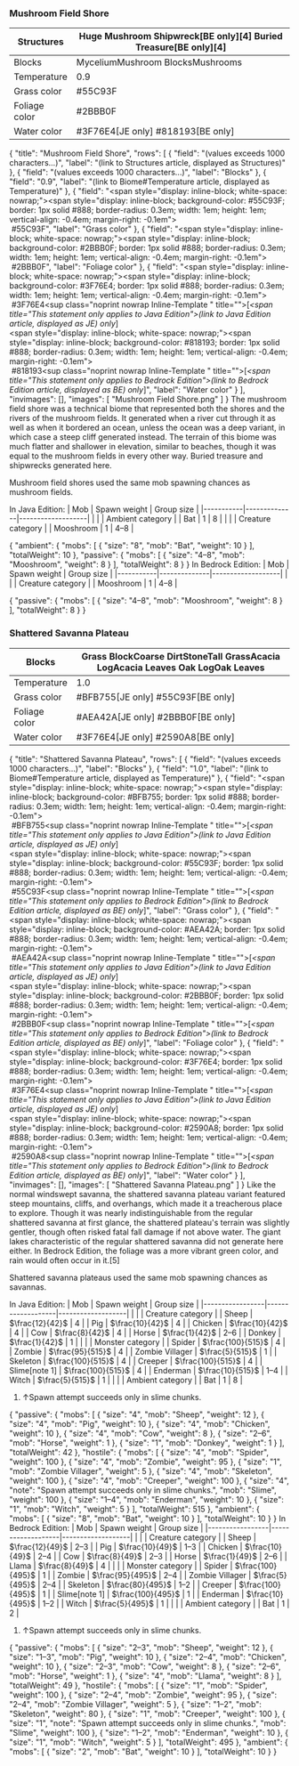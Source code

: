 ### Mushroom Field Shore
| Structures    | Huge Mushroom Shipwreck‌[BE  only][4] Buried Treasure‌[BE  only][4] |
|---------------|---------------------------------------------------------------------|
| Blocks        | MyceliumMushroom BlocksMushrooms                                    |
| Temperature   | 0.9                                                                 |
| Grass color   | #55C93F                                                             |
| Foliage color | #2BBB0F                                                             |
| Water color   | #3F76E4‌[JE  only] #818193‌[BE  only]                               |

{
    "title": "Mushroom Field Shore",
    "rows": [
        {
            "field": "(values exceeds 1000 characters...)",
            "label": "(link to Structures article, displayed as Structures)"
        },
        {
            "field": "(values exceeds 1000 characters...)",
            "label": "Blocks"
        },
        {
            "field": "0.9",
            "label": "(link to Biome#Temperature article, displayed as Temperature)"
        },
        {
            "field": "<span style=\"display: inline-block; white-space: nowrap;\"><span style=\"display: inline-block; background-color: #55C93F; border: 1px solid #888; border-radius: 0.3em; width: 1em; height: 1em; vertical-align: -0.4em; margin-right: -0.1em\"><br></span> #55C93F</span>",
            "label": "Grass color"
        },
        {
            "field": "<span style=\"display: inline-block; white-space: nowrap;\"><span style=\"display: inline-block; background-color: #2BBB0F; border: 1px solid #888; border-radius: 0.3em; width: 1em; height: 1em; vertical-align: -0.4em; margin-right: -0.1em\"><br></span> #2BBB0F</span>",
            "label": "Foliage color"
        },
        {
            "field": "<span style=\"display: inline-block; white-space: nowrap;\"><span style=\"display: inline-block; background-color: #3F76E4; border: 1px solid #888; border-radius: 0.3em; width: 1em; height: 1em; vertical-align: -0.4em; margin-right: -0.1em\"><br></span> #3F76E4</span>‌<sup class=\"noprint nowrap Inline-Template \" title=\"\">[<i><span title=\"This statement only applies to Java Edition\">(link to Java Edition article, displayed as JE)  only</span></i>]</sup><br><span style=\"display: inline-block; white-space: nowrap;\"><span style=\"display: inline-block; background-color: #818193; border: 1px solid #888; border-radius: 0.3em; width: 1em; height: 1em; vertical-align: -0.4em; margin-right: -0.1em\"><br></span> #818193</span>‌<sup class=\"noprint nowrap Inline-Template \" title=\"\">[<i><span title=\"This statement only applies to Bedrock Edition\">(link to Bedrock Edition article, displayed as BE)  only</span></i>]</sup>",
            "label": "Water color"
        }
    ],
    "invimages": [],
    "images": [
        "Mushroom Field Shore.png"
    ]
}
The mushroom field shore was a technical biome that represented both the shores and the rivers of the mushroom fields. It generated when a river cut through it as well as when it bordered an ocean, unless the ocean was a deep variant, in which case a steep cliff generated instead. The terrain of this biome was much flatter and shallower in elevation, similar to beaches, though it was equal to the mushroom fields in every other way. Buried treasure and shipwrecks generated here.

Mushroom field shores used the same mob spawning chances as mushroom fields.


In Java Edition:
| Mob       | Spawn weight | Group size        |
|-----------|--------------|-------------------|
|           |              | Ambient category  |
| Bat       | 1            | 8                 |
|           |              | Creature category |
| Mooshroom | 1            | 4–8               |

{ "ambient": { "mobs": [ { "size": "8", "mob": "Bat", "weight": 10 } ], "totalWeight": 10 }, "passive": { "mobs": [ { "size": "4&ndash;8", "mob": "Mooshroom", "weight": 8 } ], "totalWeight": 8 } }
In Bedrock Edition:
| Mob       | Spawn weight | Group size        |
|-----------|--------------|-------------------|
|           |              | Creature category |
| Mooshroom | 1            | 4–8               |

{ "passive": { "mobs": [ { "size": "4&ndash;8", "mob": "Mooshroom", "weight": 8 } ], "totalWeight": 8 } }

### Shattered Savanna Plateau
| Blocks        | Grass BlockCoarse DirtStoneTall GrassAcacia LogAcacia Leaves Oak LogOak Leaves |
|---------------|--------------------------------------------------------------------------------|
| Temperature   | 1.0                                                                            |
| Grass color   | #BFB755‌[JE  only] #55C93F‌[BE  only]                                          |
| Foliage color | #AEA42A‌[JE  only] #2BBB0F‌[BE  only]                                          |
| Water color   | #3F76E4‌[JE  only] #2590A8‌[BE  only]                                          |

{
    "title": "Shattered Savanna Plateau",
    "rows": [
        {
            "field": "(values exceeds 1000 characters...)",
            "label": "Blocks"
        },
        {
            "field": "1.0",
            "label": "(link to Biome#Temperature article, displayed as Temperature)"
        },
        {
            "field": "<span style=\"display: inline-block; white-space: nowrap;\"><span style=\"display: inline-block; background-color: #BFB755; border: 1px solid #888; border-radius: 0.3em; width: 1em; height: 1em; vertical-align: -0.4em; margin-right: -0.1em\"><br></span> #BFB755</span>‌<sup class=\"noprint nowrap Inline-Template \" title=\"\">[<i><span title=\"This statement only applies to Java Edition\">(link to Java Edition article, displayed as JE)  only</span></i>]</sup><br><span style=\"display: inline-block; white-space: nowrap;\"><span style=\"display: inline-block; background-color: #55C93F; border: 1px solid #888; border-radius: 0.3em; width: 1em; height: 1em; vertical-align: -0.4em; margin-right: -0.1em\"><br></span> #55C93F</span>‌<sup class=\"noprint nowrap Inline-Template \" title=\"\">[<i><span title=\"This statement only applies to Bedrock Edition\">(link to Bedrock Edition article, displayed as BE)  only</span></i>]</sup>",
            "label": "Grass color"
        },
        {
            "field": "<span style=\"display: inline-block; white-space: nowrap;\"><span style=\"display: inline-block; background-color: #AEA42A; border: 1px solid #888; border-radius: 0.3em; width: 1em; height: 1em; vertical-align: -0.4em; margin-right: -0.1em\"><br></span> #AEA42A</span>‌<sup class=\"noprint nowrap Inline-Template \" title=\"\">[<i><span title=\"This statement only applies to Java Edition\">(link to Java Edition article, displayed as JE)  only</span></i>]</sup><br><span style=\"display: inline-block; white-space: nowrap;\"><span style=\"display: inline-block; background-color: #2BBB0F; border: 1px solid #888; border-radius: 0.3em; width: 1em; height: 1em; vertical-align: -0.4em; margin-right: -0.1em\"><br></span> #2BBB0F</span>‌<sup class=\"noprint nowrap Inline-Template \" title=\"\">[<i><span title=\"This statement only applies to Bedrock Edition\">(link to Bedrock Edition article, displayed as BE)  only</span></i>]</sup>",
            "label": "Foliage color"
        },
        {
            "field": "<span style=\"display: inline-block; white-space: nowrap;\"><span style=\"display: inline-block; background-color: #3F76E4; border: 1px solid #888; border-radius: 0.3em; width: 1em; height: 1em; vertical-align: -0.4em; margin-right: -0.1em\"><br></span> #3F76E4</span>‌<sup class=\"noprint nowrap Inline-Template \" title=\"\">[<i><span title=\"This statement only applies to Java Edition\">(link to Java Edition article, displayed as JE)  only</span></i>]</sup><br><span style=\"display: inline-block; white-space: nowrap;\"><span style=\"display: inline-block; background-color: #2590A8; border: 1px solid #888; border-radius: 0.3em; width: 1em; height: 1em; vertical-align: -0.4em; margin-right: -0.1em\"><br></span> #2590A8</span>‌<sup class=\"noprint nowrap Inline-Template \" title=\"\">[<i><span title=\"This statement only applies to Bedrock Edition\">(link to Bedrock Edition article, displayed as BE)  only</span></i>]</sup>",
            "label": "Water color"
        }
    ],
    "invimages": [],
    "images": [
        "Shattered Savanna Plateau.png"
    ]
}
Like the normal windswept savanna, the shattered savanna plateau variant featured steep mountains, cliffs, and overhangs, which made it a treacherous place to explore. Though it was nearly indistinguishable from the regular shattered savanna at first glance, the shattered plateau's terrain was slightly gentler, though often risked fatal fall damage if not above water. The giant lakes characteristic of the regular shattered savanna did not generate here either. In Bedrock Edition, the foliage was a more vibrant green color, and rain would often occur in it.[5]

Shattered savanna plateaus used the same mob spawning chances as savannas.


In Java Edition:
| Mob             | Spawn weight      | Group size        |
|-----------------|-------------------|-------------------|
|                 |                   | Creature category |
| Sheep           | $\frac{12}{42}$   | 4                 |
| Pig             | $\frac{10}{42}$   | 4                 |
| Chicken         | $\frac{10}{42}$   | 4                 |
| Cow             | $\frac{8}{42}$    | 4                 |
| Horse           | $\frac{1}{42}$    | 2–6               |
| Donkey          | $\frac{1}{42}$    | 1                 |
|                 |                   | Monster category  |
| Spider          | $\frac{100}{515}$ | 4                 |
| Zombie          | $\frac{95}{515}$  | 4                 |
| Zombie Villager | $\frac{5}{515}$   | 1                 |
| Skeleton        | $\frac{100}{515}$ | 4                 |
| Creeper         | $\frac{100}{515}$ | 4                 |
| Slime[note 1]   | $\frac{100}{515}$ | 4                 |
| Enderman        | $\frac{10}{515}$  | 1–4               |
| Witch           | $\frac{5}{515}$   | 1                 |
|                 |                   | Ambient category  |
| Bat             | 1                 | 8                 |

1. ↑Spawn attempt succeeds only in slime chunks.

{ "passive": { "mobs": [ { "size": "4", "mob": "Sheep", "weight": 12 }, { "size": "4", "mob": "Pig", "weight": 10 }, { "size": "4", "mob": "Chicken", "weight": 10 }, { "size": "4", "mob": "Cow", "weight": 8 }, { "size": "2&ndash;6", "mob": "Horse", "weight": 1 }, { "size": "1", "mob": "Donkey", "weight": 1 } ], "totalWeight": 42 }, "hostile": { "mobs": [ { "size": "4", "mob": "Spider", "weight": 100 }, { "size": "4", "mob": "Zombie", "weight": 95 }, { "size": "1", "mob": "Zombie Villager", "weight": 5 }, { "size": "4", "mob": "Skeleton", "weight": 100 }, { "size": "4", "mob": "Creeper", "weight": 100 }, { "size": "4", "note": "Spawn attempt succeeds only in slime chunks.", "mob": "Slime", "weight": 100 }, { "size": "1&ndash;4", "mob": "Enderman", "weight": 10 }, { "size": "1", "mob": "Witch", "weight": 5 } ], "totalWeight": 515 }, "ambient": { "mobs": [ { "size": "8", "mob": "Bat", "weight": 10 } ], "totalWeight": 10 } }
In Bedrock Edition:
| Mob             | Spawn weight      | Group size        |
|-----------------|-------------------|-------------------|
|                 |                   | Creature category |
| Sheep           | $\frac{12}{49}$   | 2–3               |
| Pig             | $\frac{10}{49}$   | 1–3               |
| Chicken         | $\frac{10}{49}$   | 2–4               |
| Cow             | $\frac{8}{49}$    | 2–3               |
| Horse           | $\frac{1}{49}$    | 2–6               |
| Llama           | $\frac{8}{49}$    | 4                 |
|                 |                   | Monster category  |
| Spider          | $\frac{100}{495}$ | 1                 |
| Zombie          | $\frac{95}{495}$  | 2–4               |
| Zombie Villager | $\frac{5}{495}$   | 2–4               |
| Skeleton        | $\frac{80}{495}$  | 1–2               |
| Creeper         | $\frac{100}{495}$ | 1                 |
| Slime[note 1]   | $\frac{100}{495}$ | 1                 |
| Enderman        | $\frac{10}{495}$  | 1–2               |
| Witch           | $\frac{5}{495}$   | 1                 |
|                 |                   | Ambient category  |
| Bat             | 1                 | 2                 |

1. ↑Spawn attempt succeeds only in slime chunks.

{ "passive": { "mobs": [ { "size": "2&ndash;3", "mob": "Sheep", "weight": 12 }, { "size": "1&ndash;3", "mob": "Pig", "weight": 10 }, { "size": "2&ndash;4", "mob": "Chicken", "weight": 10 }, { "size": "2&ndash;3", "mob": "Cow", "weight": 8 }, { "size": "2&ndash;6", "mob": "Horse", "weight": 1 }, { "size": "4", "mob": "Llama", "weight": 8 } ], "totalWeight": 49 }, "hostile": { "mobs": [ { "size": "1", "mob": "Spider", "weight": 100 }, { "size": "2&ndash;4", "mob": "Zombie", "weight": 95 }, { "size": "2&ndash;4", "mob": "Zombie Villager", "weight": 5 }, { "size": "1&ndash;2", "mob": "Skeleton", "weight": 80 }, { "size": "1", "mob": "Creeper", "weight": 100 }, { "size": "1", "note": "Spawn attempt succeeds only in slime chunks.", "mob": "Slime", "weight": 100 }, { "size": "1&ndash;2", "mob": "Enderman", "weight": 10 }, { "size": "1", "mob": "Witch", "weight": 5 } ], "totalWeight": 495 }, "ambient": { "mobs": [ { "size": "2", "mob": "Bat", "weight": 10 } ], "totalWeight": 10 } }


